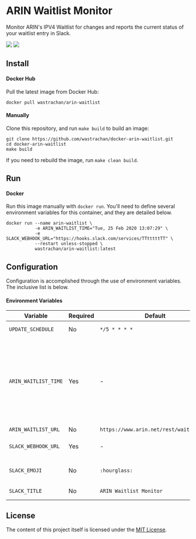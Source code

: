 # ARIN Waitlist Monitor

Monitor ARIN's IPV4 Waitlist for changes and reports the current status of your waitlist entry in Slack.

[![](https://circleci.com/gh/wastrachan/docker-arin-waitlist.svg?style=svg)](https://circleci.com/gh/wastrachan/docker-arin-waitlist)
[![](https://img.shields.io/docker/pulls/wastrachan/arin-waitlist.svg)](https://hub.docker.com/r/wastrachan/arin-waitlist)

## Install

#### Docker Hub

Pull the latest image from Docker Hub:

```shell
docker pull wastrachan/arin-waitlist
```

#### Manually

Clone this repository, and run `make build` to build an image:

```shell
git clone https://github.com/wastrachan/docker-arin-waitlist.git
cd docker-arin-waitlist
make build
```

If you need to rebuild the image, run `make clean build`.

## Run

#### Docker

Run this image manually with `docker run`. You'll need to define several environment variables for this container, and they are detailed below.

```shell
docker run --name arin-waitlist \
           -e ARIN_WAITLIST_TIME="Tue, 25 Feb 2020 13:07:29" \
           -e SLACK_WEBHOOK_URL="https://hooks.slack.com/services/TTtttttTT" \
           --restart unless-stopped \
           wastrachan/arin-waitlist:latest
```

## Configuration

Configuration is accomplished through the use of environment variables. The inclusive list is below.

#### Environment Variables

| Variable             | Required | Default                                 | Description                                                                                                                                                                                                                                                                                        |
| -------------------- | -------- | --------------------------------------- | -------------------------------------------------------------------------------------------------------------------------------------------------------------------------------------------------------------------------------------------------------------------------------------------------- |
| `UPDATE_SCHEDULE`    | No       | `*/5 * * * *`                           | Cron-style schedule for waitlist updates.                                                                                                                                                                                                                                                          |
| `ARIN_WAITLIST_TIME` | Yes      | -                                       | The timestamp for your waitlist entry. You can locate this timestamp on the [IPV4 Waiting List](https://www.arin.net/resources/guide/ipv4/waiting_list/). The timestamp can be copied right off of this page-- but leave off the timezone. A valid entry may read `T2024-02-02T19:58:22.198+00:00` |
| `ARIN_WAITLIST_URL`  | No       | `https://www.arin.net/rest/waitinglist` | URL of the ARIN API.                                                                                                                                                                                                                                                                               |
| `SLACK_WEBHOOK_URL`  | Yes      | -                                       | [Webhook](https://slack.com/apps/A0F7XDUAZ-incoming-webhooks) URL created for your Slack workspace.                                                                                                                                                                                                |
| `SLACK_EMOJI`        | No       | `:hourglass:`                           | Customize the emoji displayed in your Slack alert.                                                                                                                                                                                                                                                 |
| `SLACK_TITLE`        | No       | `ARIN Waitlist Monitor`                 | Customize the name of your Slack alert.                                                                                                                                                                                                                                                            |

## License

The content of this project itself is licensed under the [MIT License](LICENSE).
